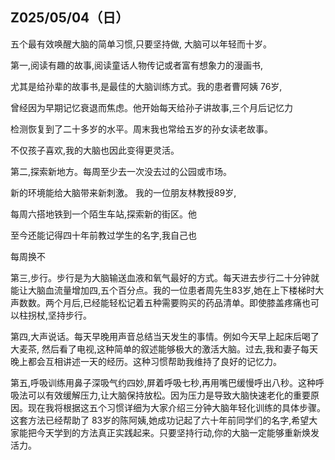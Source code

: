 ## Z025/05/04（日）

五个最有效唤醒大脑的简单习惯,只要坚持做, 大脑可以年轻而十岁。


第一,阅读有趣的故事,阅读童话人物传记或者富有想象力的漫画书,

尤其是给孙辈的故事书,是最佳的大脑训练方式。我的患者曹阿姨 76岁,

曾经因为早期记忆衰退而焦虑。他开始每天给孙子讲故事,三个月后记忆力

检测恢复到了二十多岁的水平。周末我也常给五岁的孙女读老故事。

不仅孩子喜欢,我的大脑也因此变得更灵活。

第二,探索新地方。每周至少去一次没去过的公园或市场。

新的环境能给大脑带来新刺激。 我的一位朋友林教授89岁,

每周六搭地铁到一个陌生车站,探索新的街区。他

至今还能记得四十年前教过学生的名字,我自己也

每周换不

第三,步行。步行是为大脑输送血液和氧气最好的方式。每天进去步行二十分钟就能让大脑血流量增加四,五个百分点。我的一位患者周先生83岁,她在上下楼梯时大声数数。两个月后,已经能轻松记着五种需要购买的药品清单。即使膝盖疼痛也可以柱拐杖,坚持步行。


第四,大声说话。每天早晚用声音总结当天发生的事情。例如今天早上起床后喝了大麦茶, 然后看了电视,这种简单的叙述能够极大的激活大脑。过去,我和妻子每天晚上都会互相讲述一天的经历。这种习惯帮助我维持了良好的记忆力。

第五,呼吸训练用鼻子深吸气约四妙,屏着呼吸七秒,再用嘴巴缓慢呼出八秒。这种呼吸法可以有效缓解压力,让大脑保持放松。因为压力是导致大脑快速老化的重要原因。现在我将根据这五个习惯详细为大家介绍三分钟大脑年轻化训练的具体步骤。这套方法已经帮助了 83岁的陈阿姨,她成功记起了六十年前同学们的名字,希望大家能把今天学到的方法真正实践起来。只要坚持行动,你的大脑一定能够重新焕发活力。


